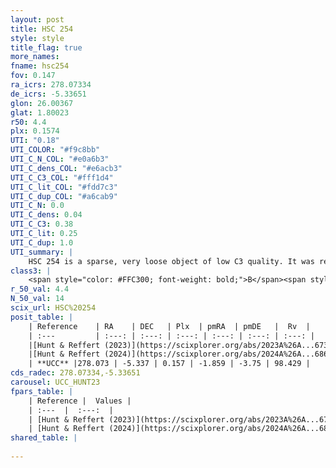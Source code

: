 ```yaml
---
layout: post
title: HSC 254
style: style
title_flag: true
more_names: 
fname: hsc254
fov: 0.147
ra_icrs: 278.07334
de_icrs: -5.33651
glon: 26.00367
glat: 1.80023
r50: 4.4
plx: 0.1574
UTI: "0.18"
UTI_COLOR: "#f9c8bb"
UTI_C_N_COL: "#e0a6b3"
UTI_C_dens_COL: "#e6acb3"
UTI_C_C3_COL: "#fff1d4"
UTI_C_lit_COL: "#fdd7c3"
UTI_C_dup_COL: "#a6cab9"
UTI_C_N: 0.0
UTI_C_dens: 0.04
UTI_C_C3: 0.38
UTI_C_lit: 0.25
UTI_C_dup: 1.0
UTI_summary: |
    HSC 254 is a sparse, very loose object of low C3 quality. It was recently reported in the literature.<br><br><span style="color: #99180f; font-weight: bold;">Warning: </span>contains less than 25 stars with <i>P>0.5</i> estimated.
class3: |
    <span style="color: #FFC300; font-weight: bold;">B</span><span style="color: red; font-weight: bold;">C</span>
r_50_val: 4.4
N_50_val: 14
scix_url: HSC%20254
posit_table: |
    | Reference    | RA    | DEC   | Plx  | pmRA  | pmDE   |  Rv  |
    | :---         | :---: | :---: | :---: | :---: | :---: | :---: |
    |[Hunt & Reffert (2023)](https://scixplorer.org/abs/2023A%26A...673A.114H) | 278.083 | -5.37 | 0.139 | -1.919 | -3.76 | -- |
    |[Hunt & Reffert (2024)](https://scixplorer.org/abs/2024A%26A...686A..42H) | 278.083 | -5.37 | 0.139 | -1.919 | -3.76 | -- |
    | **UCC** |278.073 | -5.337 | 0.157 | -1.859 | -3.75 | 98.429 | 
cds_radec: 278.07334,-5.33651
carousel: UCC_HUNT23
fpars_table: |
    | Reference |  Values |
    | :---  |  :---:  |
    | [Hunt & Reffert (2023)](https://scixplorer.org/abs/2023A%26A...673A.114H) | `AV50=5.92, diffAV50=1.684, MOD50=13.776, logAge50=8.718` |
    | [Hunt & Reffert (2024)](https://scixplorer.org/abs/2024A%26A...686A..42H) | `MassJ=4536.49` |
shared_table: |
    
---
```

